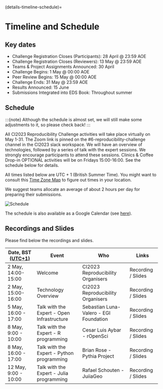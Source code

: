 (details-timeline-schedule)=

# Timeline and Schedule

## Key dates
* Challenge Registration Closes (Participants): 28 April @ 23:59 AOE
* Challenge Registration Closes (Reviewers): 13 May @ 23:59 AOE
* Teams & Project Assignments Announced: 30 April
* Challenge Begins: 1 May @ 00:00 AOE
* Peer Review Begins: 15 May @ 00:00 AOE
* Challenge Ends: 31 May @ 23:59 AOE
* Results Announced: 15 June
* Submissions Integrated into EDS Book: Throughout summer

## Schedule

:::{note}
Although the schedule is almost set, we will still make some adjustments to it, so please check back!
:::

All CI2023 Reproducibility Challenge activities will take place virtually on May 1-31. 
The Zoom link is pinned on the #6-reproducibility-challenge channel in the CI2023 slack workspace. 
We will have an overview of technologies, followed by a series of talk with the expert sessions. 
We strongly encourage participants to attend these sessions.
Clinics & Coffee Drop-in OPTIONAL activities will be on Fridays 15:00-16:00. 
See the schedule below for details.

All times listed below are UTC + 1 (British Summer Time). You might want to consult this [Time Zone Map](https://www.timeanddate.com/time/map/) to figure out times in your location.

We suggest teams allocate an average of about 2 hours per day for preparing their submissions.

![Schedule](../figures/schedule.png)

The schedule is also available as a Google Calendar (see [here](https://calendar.google.com/calendar/embed?src=6d3b3d272eecb65d0ba680044dc78a099be74ba53660d6ec1f93285978d97a46%40group.calendar.google.com&ctz=Europe%2FLondon)).

## Recordings and Slides

Please find below the recordings and slides.

| Date, BST [(UTC+1)](https://www.timeanddate.com/time/zones/bst) | Event                                      | Who                                      | Links                 |
|-----------------------------------------------------------------|--------------------------------------------|------------------------------------------|-----------------------|
| 2 May, 14:00-15:00                                              | Welcome                                    | CI2023 Reproducibility Organisers        | Recording / Slides    |                         
| 2 May, 15:00-16:00                                              | Technology Overview                        | CI2023 Reproducibility Organisers        | Recording / Slides    |
| 5 May, 16:00 - 17:00                                            | Talk with the Expert - Open Infrastructure | Sebastian Luna-Valero - EGI Foundation   | Recording / Slides    |
| 8 May, 9:00 - 10:00                                             | Talk with the Expert - R programming       | Cesar Luis Aybar - rOpenSci              | Recording / Slides    |
| 8 May, 16:00 - 17:00                                            | Talk with the Expert - Python programming  | Brian Rose - Pythia Project              | Recording / Slides    |
| 12 May, 9:00 - 10:00                                            | Talk with the Expert - Julia programming   | Rafael Schouten - JuiiaGeo               | Recording / Slides    |